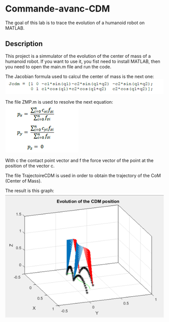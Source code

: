 # Commande-avanc-CDM
The goal of this lab is to trace the evolution of a humanoid robot on MATLAB.

## Description
This project is a simmulator of the evolution of the center of mass of a humanoid robot. 
If you want to use it, you fist need to install MATLAB, then you need to open the main.m file and run the code.

The Jacobian formula used to calcul the center of mass is the next one:
![](ImageCDM/Jacobian.png)

The file ZMP.m is used to resolve the next equation:
![](ImageCDM/ZMP.png)

With c the contact point vector and f the force vector of the point at the position of the vector c.

The file TrajectoireCDM is used in order to obtain the trajectory of the CoM (Center of Mass).

The result is this graph:
![](ImageCDM/Result.png)









